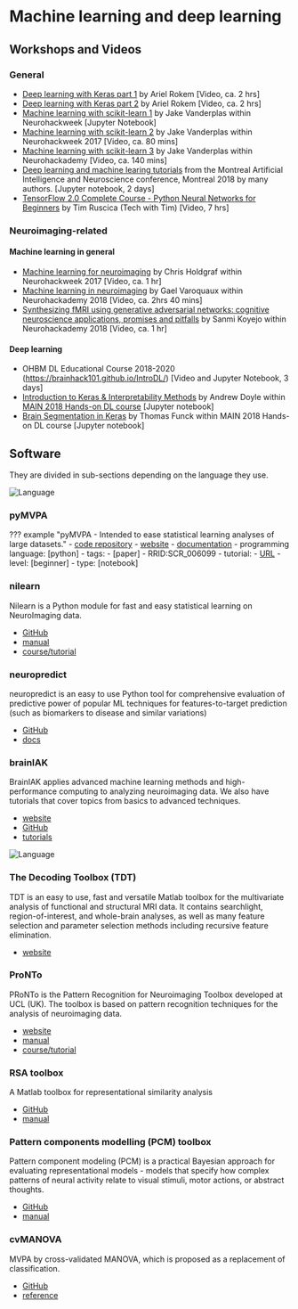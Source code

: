 # Machine learning and deep learning

## Workshops and Videos

### General

- [Deep learning with Keras part 1](https://neurohackademy.org/course/deep-learning-with-keras/)
  by Ariel Rokem [Video, ca. 2 hrs]
- [Deep learning with Keras part 2](https://neurohackademy.org/course/neural-networks-part-2/)
  by Ariel Rokem [Video, ca. 2 hrs]
- [Machine learning with scikit-learn 1](https://neurohackademy.org/course/machine-learning-with-scikit-learn/)
  by Jake Vanderplas within Neurohackweek [Jupyter Notebook]
- [Machine learning with scikit-learn 2](https://neurohackademy.org/course/machine-learning-with-scikit-learn-2/)
  by Jake Vanderplas within Neurohackweek 2017 [Video, ca. 80 mins]
- [Machine learning with scikit-learn 3](https://neurohackademy.org/course/machine-learning-with-scikit-learn-3/)
  by Jake Vanderplas within Neurohackademy [Video, ca. 140 mins]
- [Deep learning and machine learing tutorials](https://github.com/brainhack101/introML)
  from the Montreal Artificial Intelligence and Neuroscience conference,
  Montreal 2018 by many authors. [Jupyter notebook, 2 days]
- [TensorFlow 2.0 Complete Course - Python Neural Networks for Beginners](https://www.youtube.com/watch?time_continue=13&v=tPYj3fFJGjk)
  by Tim Ruscica (Tech with Tim) [Video, 7 hrs]

<!-- * [Introduction to Keras](https://nbviewer.jupyter.org/github/brainhack101/IntroDL/blob/master/IntroToKeras.ipynb) by Anisha Keshavan within [OHBM DL Educational Course 2018](https://brainhack101.github.io/IntroDL/)
* [Introduction to Keras & Interpretability Methods](https://colab.research.google.com/drive/1EgdnWZeNqmzqEmnSR9PUnYXlTjeu1wAU) by Andrew Doyle within [MAIN 2018 Hands-on DL course](https://brainhack101.github.io/introML/dl-course-outline.html)
* [Brain Segmentation in Keras](https://colab.research.google.com/github/tfunck/minc_keras/blob/master/main2018.ipynb) by Thomas Funck within MAIN 2018 Hands-on DL course -->

### Neuroimaging-related

#### Machine learning in general

- [Machine learning for neuroimaging](https://neurohackademy.org/course/machine-learning-for-neuroimaging/)
  by Chris Holdgraf within Neurohackweek 2017 [Video, ca. 1 hr]
- [Machine learning in neuroimaging](https://neurohackademy.org/course/machine-learning-in-neuroimaging/)
  by Gael Varoquaux within Neurohackademy 2018 [Video, ca. 2hrs 40 mins]
- [Synthesizing fMRI using generative adversarial networks: cognitive neuroscience applications, promises and pitfalls](https://neurohackademy.org/course/gans-for-brain-imaging/)
  by Sanmi Koyejo within Neurohackademy 2018 [Video, ca. 1 hr]

#### Deep learning

- OHBM DL Educational Course 2018-2020 (https://brainhack101.github.io/IntroDL/)
  [Video and Jupyter Notebook, 3 days]
- [Introduction to Keras & Interpretability Methods](https://colab.research.google.com/drive/1EgdnWZeNqmzqEmnSR9PUnYXlTjeu1wAU)
  by Andrew Doyle within
  [MAIN 2018 Hands-on DL course](https://brainhack101.github.io/introML/dl-course-outline.html)
  [Jupyter notebook]
- [Brain Segmentation in Keras](https://colab.research.google.com/github/tfunck/minc_keras/blob/master/main2018.ipynb)
  by Thomas Funck within MAIN 2018 Hands-on DL course [Jupyter notebook]

## Software

They are divided in sub-sections depending on the language they use.

![Language](https://img.shields.io/badge/Language-Python-blue.svg)

### pyMVPA

??? example "pyMVPA - Intended to ease statistical learning analyses of large
datasets." - [code repository](https://github.com/PyMVPA/PyMVPA) -
[website](http://www.pymvpa.org/) -
[documentation](http://www.pymvpa.org/docoverview.html) - programming language:
[python] - tags: - [paper] - RRID:SCR_006099 - tutorial: -
[URL](http://www.pymvpa.org/tutorial.html) - level: [beginner] - type:
[notebook]

### nilearn

Nilearn is a Python module for fast and easy statistical learning on
NeuroImaging data.

- [GitHub](http://nilearn.github.io/)
- [manual](http://nilearn.github.io/user_guide.html)
- [course/tutorial](http://nilearn.github.io/introduction.html#python-for-neuroimaging-a-quick-start)

### neuropredict

neuropredict is an easy to use Python tool for comprehensive evaluation of
predictive power of popular ML techniques for features-to-target prediction
(such as biomarkers to disease and similar variations)

- [GitHub](http://github.com/raamana/neuropredict)
- [docs](http://raamana.github.io/neuropredict)

### brainIAK

BrainIAK applies advanced machine learning methods and high-performance
computing to analyzing neuroimaging data. We also have tutorials that cover
topics from basics to advanced techniques.

- [website](http://brainiak.org/)
- [GitHub](https://github.com/brainiak/brainiak)
- [tutorials](http://brainiak.org/tutorials)

![Language](https://img.shields.io/badge/Language-Matlab-orange.svg)

### The Decoding Toolbox (TDT)

TDT is an easy to use, fast and versatile Matlab toolbox for the multivariate
analysis of functional and structural MRI data. 
It contains searchlight,
region-of-interest, and whole-brain analyses, as well as many feature selection
and parameter selection methods including recursive feature elimination.

- [website](https://sites.google.com/site/tdtdecodingtoolbox/)

### ProNTo

PRoNTo is the Pattern Recognition for Neuroimaging Toolbox developed at UCL
(UK). 
The toolbox is based on pattern recognition techniques for the analysis of
neuroimaging data.

- [website](http://www.mlnl.cs.ucl.ac.uk/pronto/prtsoftware.html)
- [manual](http://www.mlnl.cs.ucl.ac.uk/pronto/prtdocs.html)
- [course/tutorial](http://www.mlnl.cs.ucl.ac.uk/pronto/prtcourses.html)

### RSA toolbox

A Matlab toolbox for representational similarity analysis

- [GitHub](https://github.com/rsagroup/rsatoolbox)
- [manual](https://github.com/rsagroup/rsatoolbox/blob/develop/Documentation/toolbox%20documentation.pdf)

### Pattern components modelling (PCM) toolbox

Pattern component modeling (PCM) is a practical Bayesian approach for evaluating
representational models - models that specify how complex patterns of neural
activity relate to visual stimuli, motor actions, or abstract thoughts.

- [GitHub](https://github.com/jdiedrichsen/pcm_toolbox)
- [manual](https://github.com/jdiedrichsen/pcm_toolbox/blob/master/documentation/pcm_toolbox_manual.pdf)

### cvMANOVA

MVPA by cross-validated MANOVA, which is proposed as a replacement of
classification.

- [GitHub](https://github.com/allefeld/cvmanova)
- [reference](https://www.sciencedirect.com/science/article/abs/pii/S1053811913011920)
